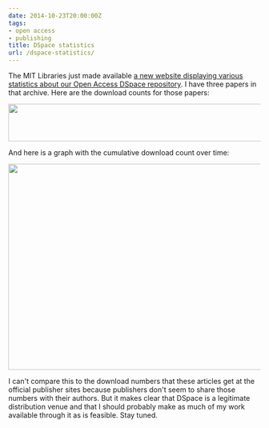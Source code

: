 ```yaml
---
date: 2014-10-23T20:00:00Z
tags:
- open access
- publishing
title: DSpace statistics
url: /dspace-statistics/
---
```


The MIT Libraries just made available [a new website displaying various statistics about our Open Access DSpace repository](https://oastats.mit.edu/index.php). I have three papers in that archive. Here are the download counts for those papers:

<img class="alignnone  wp-image-585" src="http://52.15.252.238/wp-content/uploads/2014/10/2014-10-24_dspace_download_numbers-300x41.png" alt="" width="549" height="75" />

And here is a graph with the cumulative download count over time:

<img class="alignnone  wp-image-586" src="http://52.15.252.238/wp-content/uploads/2014/10/2014-10-24_dspace_graph-300x228.png" alt="" width="542" height="412" />

I can't compare this to the download numbers that these articles get at the official publisher sites because publishers don't seem to share those numbers with their authors. But it makes clear that DSpace is a legitimate distribution venue and that I should probably make as much of my work available through it as is feasible. Stay tuned.